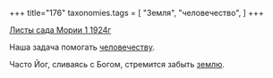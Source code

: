 +++
title="176"
taxonomies.tags = [
 "Земля",
 "человечество",
]
+++

[Листы сада Мории 1 1924г](/agni/1924)

Наша задача помогать [человечеству](/tags/человечество).   

Часто Йог, сливаясь с Богом, стремится забыть [землю](/tags/Земля).   

